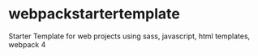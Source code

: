 # webpackstartertemplate
Starter Template for web projects using sass, javascript, html templates, webpack 4
